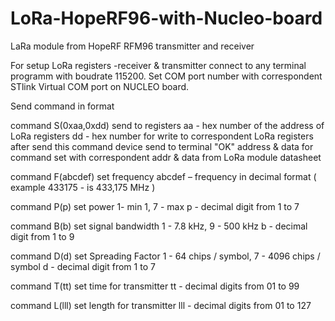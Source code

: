 # LoRa-HopeRF96-with-Nucleo-board
LaRa module from HopeRF RFM96 transmitter and receiver


For setup LoRa registers -receiver & transmitter connect to any terminal programm
with boudrate 115200. Set COM port number with correspondent STlink Virtual COM port on NUCLEO board.

Send command in format


command  S(0xaa,0xdd)  send to registers
aa - hex number of the address of LoRa registers
dd - hex number for write to correspondent LoRa registers
after send this command device send to terminal "OK"
address & data for command set with correspondent addr & data from LoRa module datasheet

command  F(abcdef)  set frequency
abcdef – frequency in decimal format ( example  433175  -  is 433,175 MHz )

command  P(p)  set power    1- min 1,  7 - max
p - decimal digit from 1 to 7

command  B(b)   set signal bandwidth 1 - 7.8 kHz, 9 - 500 kHz
b - decimal digit from 1 to 9

command  D(d)   set Spreading Factor   1 - 64 chips / symbol, 7 - 4096 chips / symbol
d - decimal digit from 1 to 7

command  T(tt)   set  time for transmitter
tt - decimal digits from 01 to 99

command  L(lll)   set  length for transmitter
lll - decimal digits from 01 to 127

